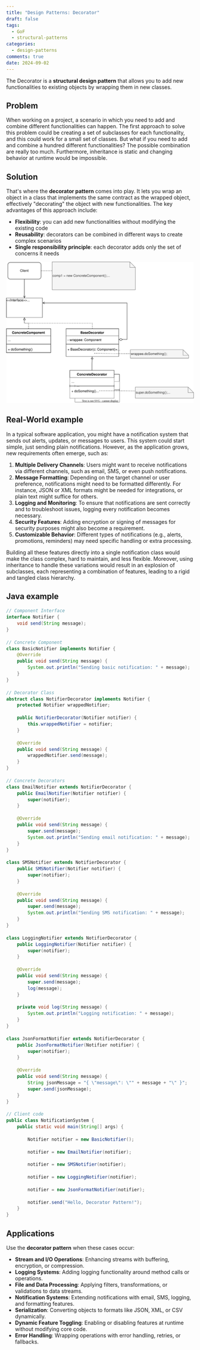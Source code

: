 ```yaml
---
title: "Design Patterns: Decorator"
draft: false
tags:
  - GoF
  - structural-patterns
categories:
  - design-patterns
comments: true
date: 2024-09-02
---
```

The Decorator is a **structural design pattern** that allows you to add new functionalities to existing objects by wrapping them in new classes.
## Problem
When working on a project, a scenario in which you need to add and combine different functionalities can happen. 
The first approach to solve this problem could be creating a set of subclasses for each functionality, and this could work for a small set of classes.
But what if you need to add and combine a hundred different functionalities? The possible combination are really too much.
Furthermore, inheritance is static and changing behavior at runtime would be impossible.
## Solution
That's where the **decorator pattern** comes into play.
It lets you wrap an object in a class that implements the same contract as the wrapped object, effectively "decorating" the object with new functionalities.
The key advantages of this approach include:
* **Flexibility**: you can add new functionalities without modifying the existing code
* **Reusability**: decorators can be combined in different ways to create complex scenarios
* **Single responsibility principle**: each decorator adds only the set of concerns it needs

![DecoratorDiagram.svg](DecoratorDiagram.svg)
## Real-World example
In a typical software application, you might have a notification system that sends out alerts, updates, or messages to users. This system could start simple, just sending plain notifications. However, as the application grows, new requirements often emerge, such as:

1. **Multiple Delivery Channels**: Users might want to receive notifications via different channels, such as email, SMS, or even push notifications.
2. **Message Formatting**: Depending on the target channel or user preference, notifications might need to be formatted differently. For instance, JSON or XML formats might be needed for integrations, or plain text might suffice for others.
3. **Logging and Monitoring**: To ensure that notifications are sent correctly and to troubleshoot issues, logging every notification becomes necessary.
4. **Security Features**: Adding encryption or signing of messages for security purposes might also become a requirement.
5. **Customizable Behavior**: Different types of notifications (e.g., alerts, promotions, reminders) may need specific handling or extra processing.

Building all these features directly into a single notification class would make the class complex, hard to maintain, and less flexible. Moreover, using inheritance to handle these variations would result in an explosion of subclasses, each representing a combination of features, leading to a rigid and tangled class hierarchy.
## Java example
```java
// Component Interface
interface Notifier {
    void send(String message);
}

// Concrete Component
class BasicNotifier implements Notifier {
    @Override
    public void send(String message) {
        System.out.println("Sending basic notification: " + message);
    }
}

// Decorator Class
abstract class NotifierDecorator implements Notifier {
    protected Notifier wrappedNotifier;

    public NotifierDecorator(Notifier notifier) {
        this.wrappedNotifier = notifier;
    }

    @Override
    public void send(String message) {
        wrappedNotifier.send(message);
    }
}

// Concrete Decorators
class EmailNotifier extends NotifierDecorator {
    public EmailNotifier(Notifier notifier) {
        super(notifier);
    }

    @Override
    public void send(String message) {
        super.send(message);
        System.out.println("Sending email notification: " + message);
    }
}

class SMSNotifier extends NotifierDecorator {
    public SMSNotifier(Notifier notifier) {
        super(notifier);
    }

    @Override
    public void send(String message) {
        super.send(message);
        System.out.println("Sending SMS notification: " + message);
    }
}

class LoggingNotifier extends NotifierDecorator {
    public LoggingNotifier(Notifier notifier) {
        super(notifier);
    }

    @Override
    public void send(String message) {
        super.send(message);
        log(message);
    }

    private void log(String message) {
        System.out.println("Logging notification: " + message);
    }
}

class JsonFormatNotifier extends NotifierDecorator {
    public JsonFormatNotifier(Notifier notifier) {
        super(notifier);
    }

    @Override
    public void send(String message) {
        String jsonMessage = "{ \"message\": \"" + message + "\" }";
        super.send(jsonMessage);
    }
}

// Client code
public class NotificationSystem {
    public static void main(String[] args) {
    
        Notifier notifier = new BasicNotifier();

        notifier = new EmailNotifier(notifier);

        notifier = new SMSNotifier(notifier);

        notifier = new LoggingNotifier(notifier);

        notifier = new JsonFormatNotifier(notifier);

        notifier.send("Hello, Decorator Pattern!");
    }
}
```
## Applications
Use the **decorator pattern** when these cases occur:
- **Stream and I/O Operations**: Enhancing streams with buffering, encryption, or compression.
- **Logging Systems**: Adding logging functionality around method calls or operations.
- **File and Data Processing**: Applying filters, transformations, or validations to data streams.
- **Notification Systems**: Extending notifications with email, SMS, logging, and formatting features.
- **Serialization**: Converting objects to formats like JSON, XML, or CSV dynamically.
- **Dynamic Feature Toggling**: Enabling or disabling features at runtime without modifying core code.
- **Error Handling**: Wrapping operations with error handling, retries, or fallbacks.